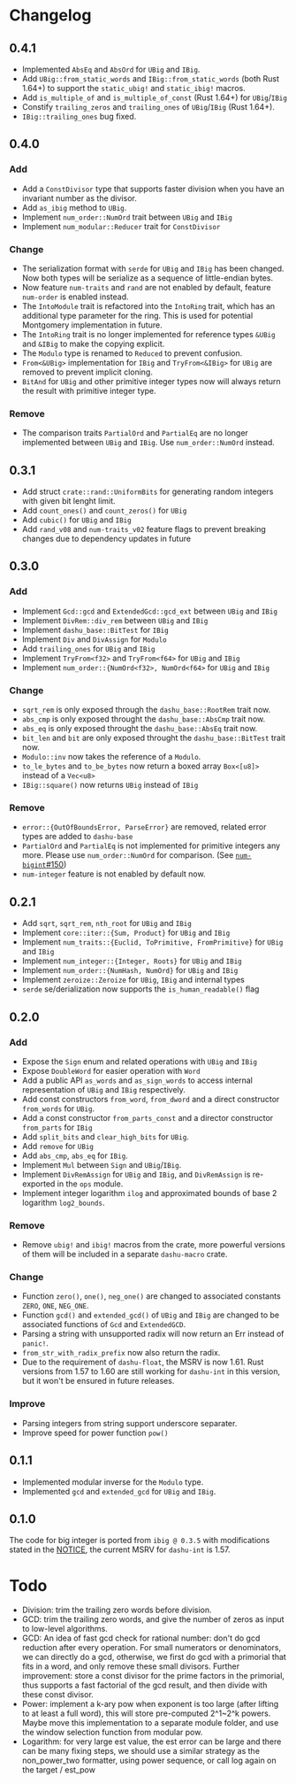 # Changelog

## 0.4.1

- Implemented `AbsEq` and `AbsOrd` for `UBig` and `IBig`.
- Add `UBig::from_static_words` and `IBig::from_static_words` (both Rust 1.64+) to support the `static_ubig!` and `static_ibig!` macros.
- Add `is_multiple_of` and `is_multiple_of_const` (Rust 1.64+) for `UBig`/`IBig`
- Constify `trailing_zeros` and `trailing_ones` of `UBig`/`IBig` (Rust 1.64+).
- `IBig::trailing_ones` bug fixed.

## 0.4.0

### Add

- Add a `ConstDivisor` type that supports faster division when you have an invariant number as the divisor.
- Add `as_ibig` method to `UBig`.
- Implement `num_order::NumOrd` trait between `UBig` and `IBig`
- Implement `num_modular::Reducer` trait for `ConstDivisor`

### Change

- The serialization format with `serde` for `UBig` and `IBig` has been changed. Now both types will be serialize as a sequence of little-endian bytes.
- Now feature `num-traits` and `rand` are not enabled by default, feature `num-order` is enabled instead.
- The `IntoModule` trait is refactored into the `IntoRing` trait, which has an additional type parameter for the ring. This is used for potential Montgomery implementation in future.
- The `IntoRing` trait is no longer implemented for reference types `&UBig` and `&IBig` to make the copying explicit.
- The `Modulo` type is renamed to `Reduced` to prevent confusion.
- `From<&UBig>` implementation for `IBig` and `TryFrom<&IBig>` for `UBig` are removed to prevent implicit cloning.
- `BitAnd` for `UBig` and other primitive integer types now will always return the result with primitive integer type.

### Remove

- The comparison traits `PartialOrd` and `PartialEq` are no longer implemented between `UBig` and `IBig`. Use `num_order::NumOrd` instead.

## 0.3.1

- Add struct `crate::rand::UniformBits` for generating random integers with given bit lenght limit.
- Add `count_ones()` and `count_zeros()` for `UBig`
- Add `cubic()` for `UBig` and `IBig`
- Add `rand_v08` and `num-traits_v02` feature flags to prevent breaking changes due to dependency updates in future 

## 0.3.0

### Add

- Implement `Gcd::gcd` and `ExtendedGcd::gcd_ext` between `UBig` and `IBig`
- Implement `DivRem::div_rem` between `UBig` and `IBig`
- Implement `dashu_base::BitTest` for `IBig`
- Implement `Div` and `DivAssign` for `Modulo`
- Add `trailing_ones` for `UBig` and `IBig`
- Implement `TryFrom<f32>` and `TryFrom<f64>` for `UBig` and `IBig`
- Implement `num_order::{NumOrd<f32>, NumOrd<f64>` for `UBig` and `IBig`

### Change

- `sqrt_rem` is only exposed through the `dashu_base::RootRem` trait now.
- `abs_cmp` is only exposed throught the `dashu_base::AbsCmp` trait now.
- `abs_eq` is only exposed throught the `dashu_base::AbsEq` trait now.
- `bit_len` and `bit` are only exposed throught the `dashu_base::BitTest` trait now.
- `Modulo::inv` now takes the reference of a `Modulo`.
- `to_le_bytes` and `to_be_bytes` now return a boxed array `Box<[u8]>` instead of a `Vec<u8>`
- `IBig::square()` now returns `UBig` instead of `IBig`

### Remove

- `error::{OutOfBoundsError, ParseError}` are removed, related error types are added to `dashu-base`
- `PartialOrd` and `PartialEq` is not implemented for primitive integers any more. Please use `num_order::NumOrd`
  for comparison. (See [`num-bigint`#150](https://github.com/rust-num/num-bigint/issues/150))
- `num-integer` feature is not enabled by default now.

## 0.2.1

- Add `sqrt`, `sqrt_rem`, `nth_root` for `UBig` and `IBig`
- Implement `core::iter::{Sum, Product}` for `UBig` and `IBig`
- Implement `num_traits::{Euclid, ToPrimitive, FromPrimitive}` for `UBig` and `IBig`
- Implement `num_integer::{Integer, Roots}` for `UBig` and `IBig`
- Implement `num_order::{NumHash, NumOrd}` for `UBig` and `IBig`
- Implement `zeroize::Zeroize` for `UBig`, `IBig` and internal types
- `serde` se/derialization now supports the `is_human_readable()` flag

## 0.2.0

### Add

- Expose the `Sign` enum and related operations with `UBig` and `IBig`
- Expose `DoubleWord` for easier operation with `Word`
- Add a public API `as_words` and `as_sign_words` to access internal representation of `UBig` and `IBig` respectively.
- Add const constructors `from_word`, `from_dword` and a direct constructor `from_words` for `UBig`.
- Add a const constructor `from_parts_const` and a director constructor `from_parts` for `IBig`
- Add `split_bits` and `clear_high_bits` for `UBig`.
- Add `remove` for `UBig`
- Add `abs_cmp`, `abs_eq` for `IBig`.
- Implement `Mul` between `Sign` and `UBig`/`IBig`.
- Implement `DivRemAssign` for `UBig` and `IBig`, and `DivRemAssign` is re-exported in the `ops` module.
- Implement integer logarithm `ilog` and approximated bounds of base 2 logarithm `log2_bounds`.

### Remove
- Remove `ubig!` and `ibig!` macros from the crate, more powerful versions of them will be included in a separate `dashu-macro` crate.

### Change

- Function `zero()`, `one()`, `neg_one()` are changed to associated constants `ZERO`, `ONE`, `NEG_ONE`.
- Function `gcd()` and `extended_gcd()` of `UBig` and `IBig` are changed to be associated functions of `Gcd` and `ExtendedGCD`.
- Parsing a string with unsupported radix will now return an Err instead of `panic!`.
- `from_str_with_radix_prefix` now also return the radix.
- Due to the requirement of `dashu-float`, the MSRV is now 1.61. Rust versions from 1.57 to 1.60 are still working for `dashu-int` in this version, but it won't be ensured in future releases.

### Improve
- Parsing integers from string support underscore separater.
- Improve speed for power function `pow()`

## 0.1.1

- Implemented modular inverse for the `Modulo` type.
- Implemented `gcd` and `extended_gcd` for `UBig` and `IBig`.

## 0.1.0

The code for big integer is ported from `ibig @ 0.3.5` with modifications stated in the [NOTICE](./NOTICE.md), the current MSRV for `dashu-int` is 1.57.

# Todo

- Division: trim the trailing zero words before division.
- GCD: trim the trailing zero words, and give the number of zeros as input to low-level algorithms.
- GCD: An idea of fast gcd check for rational number: don't do gcd reduction after every operation.
  For small numerators or denominators, we can directly do a gcd, otherwise, we first do gcd with a primorial that
  fits in a word, and only remove these small divisors.
  Further improvement: store a const divisor for the prime factors in the primorial, thus supports a fast factorial of
  the gcd result, and then divide with these const divisor.
- Power: implement a k-ary pow when exponent is too large (after lifting to at least a full word), this will store pre-computed 2^1~2^k powers. Maybe move this implementation to a separate module folder, and use the window selection function from modular pow.
- Logarithm: for very large est value, the est error can be large and there can be many fixing steps,
  we should use a similar strategy as the non_power_two formatter, using power sequence,
  or call log again on the target / est_pow
